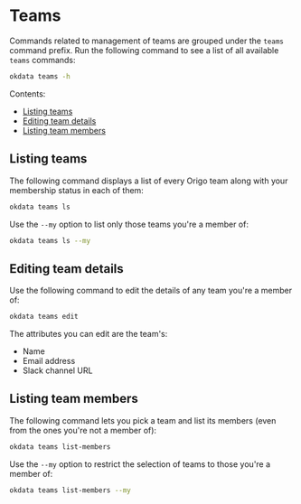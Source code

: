 # Teams

Commands related to management of teams are grouped under the `teams` command
prefix. Run the following command to see a list of all available `teams`
commands:

```sh
okdata teams -h
```

Contents:
* [Listing teams](#listing-teams)
* [Editing team details](#editing-team-details)
* [Listing team members](#listing-team-members)

## Listing teams

The following command displays a list of every Origo team along with your
membership status in each of them:

```sh
okdata teams ls
```

Use the `--my` option to list only those teams you're a member of:

```sh
okdata teams ls --my
```

## Editing team details

Use the following command to edit the details of any team you're a member of:

```sh
okdata teams edit
```

The attributes you can edit are the team's:

- Name
- Email address
- Slack channel URL

## Listing team members

The following command lets you pick a team and list its members (even from the
ones you're not a member of):

```sh
okdata teams list-members
```

Use the `--my` option to restrict the selection of teams to those you're a
member of:

```sh
okdata teams list-members --my
```
